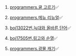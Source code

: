 1. [programmers.귤 고르기](https://school.programmers.co.kr/learn/courses/30/lessons/138476)✅

2. [programmers.메뉴 리뉴얼](https://school.programmers.co.kr/learn/courses/30/lessons/72411)✅

3. [boj13022번.늑대와 올바른 단어](https://www.acmicpc.net/problem/13022)✅

4. [boj17505번.링고와 순열](https://www.acmicpc.net/problem/17505)✅

5. [programmers.광물 캐기](https://school.programmers.co.kr/learn/courses/30/lessons/172927)✅
